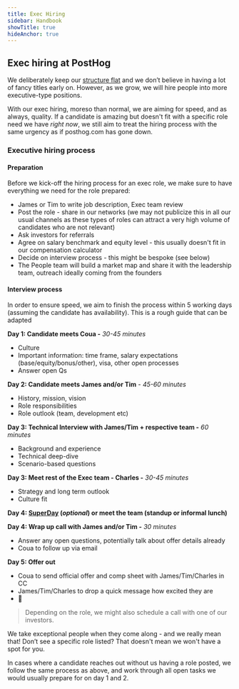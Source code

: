 ```yaml
---
title: Exec Hiring
sidebar: Handbook
showTitle: true
hideAnchor: true
---
```


## Exec hiring at PostHog

We deliberately keep our [structure flat](https://posthog.com/handbook/company/culture#structured-for-speed-and-autonomy) and we don’t believe in having a lot of fancy titles early on. However, as we grow, we will hire people into more executive-type positions. 

With our exec hiring, moreso than normal, we are aiming for speed, and as always, quality. If a candidate is amazing but doesn't fit with a specific role need we have _right now_, we still aim to treat the hiring process with the same urgency as if posthog.com has gone down. 

### Executive hiring process

#### Preparation

Before we kick-off the hiring process for an exec role, we make sure to have everything we need for the role prepared: 

*   James or Tim to write job description, Exec team review
*   Post the role - share in our networks (we may not publicize this in all our usual channels as these types of roles can attract a very high volume of candidates who are not relevant)
*   Ask investors for referrals
*   Agree on salary benchmark and equity level - this usually doesn't fit in our compensation calculator
*   Decide on interview process - this might be bespoke (see below)
*   The People team will build a market map and share it with the leadership team, outreach ideally coming from the founders

#### Interview process

In order to ensure speed, we aim to finish the process within 5 working days (assuming the candidate has availability). This is a rough guide that can be adapted

**Day 1: Candidate meets Coua -** _30-45 minutes_

*   Culture
*   Important information: time frame, salary expectations (base/equity/bonus/other), visa, other open processes
*   Answer open Qs

**Day 2: Candidate meets James and/or Tim** - _45-60 minutes_

*   History, mission, vision
*   Role responsibilities
*   Role outlook (team, development etc)

**Day 3: Technical Interview with James/Tim + respective team -** _60 minutes_

*   Background and experience
*   Technical deep-dive
*   Scenario-based questions

**Day 3: Meet rest of the Exec team - Charles -** _30-45 minutes_

*   Strategy and long term outlook
*   Culture fit

**Day 4: [SuperDay](https://posthog.com/handbook/people/hiring-process#posthog-superday) (_optional_) or meet the team (standup or informal lunch)**

**Day 4: Wrap up call with James and/or Tim -** _30 minutes_

*   Answer any open questions, potentially talk about offer details already
*   Coua to follow up via email

**Day 5: Offer out**

*   Coua to send official offer and comp sheet with James/Tim/Charles in CC
*   James/Tim/Charles to drop a quick message how excited they are
*   🤞

> Depending on the role, we might also schedule a call with one of our investors.

We take exceptional people when they come along - and we really mean that! Don’t see a specific role listed? That doesn't mean we won't have a spot for you. 

In cases where a candidate reaches out without us having a role posted, we follow the same process as above, and work through all open tasks we would usually prepare for on day 1 and 2. 
